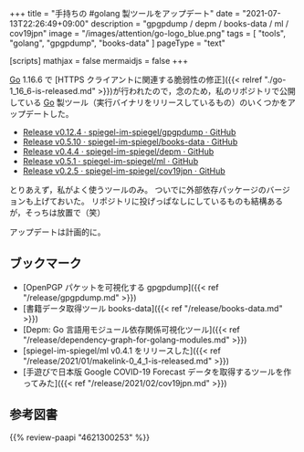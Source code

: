 +++
title = "手持ちの #golang 製ツールをアップデート"
date =  "2021-07-13T22:26:49+09:00"
description = "gpgpdump / depm / books-data / ml / cov19jpn"
image = "/images/attention/go-logo_blue.png"
tags  = [ "tools", "golang", "gpgpdump", "books-data" ]
pageType = "text"

[scripts]
  mathjax = false
  mermaidjs = false
+++

[Go] 1.16.6 で [HTTPS クライアントに関連する脆弱性の修正]({{< relref "./go-1_16_6-is-released.md" >}})が行われたので，念のため，私のリポジトリで公開している [Go] 製ツール（実行バイナリをリリースしているもの）のいくつかをアップデートした。

- [Release v0.12.4 · spiegel-im-spiegel/gpgpdump · GitHub](https://github.com/spiegel-im-spiegel/gpgpdump/releases/tag/v0.12.4)
- [Release v0.5.10 · spiegel-im-spiegel/books-data · GitHub](https://github.com/spiegel-im-spiegel/books-data/releases/tag/v0.5.10)
- [Release v0.4.4 · spiegel-im-spiegel/depm · GitHub](https://github.com/spiegel-im-spiegel/depm/releases/tag/v0.4.4)
- [Release v0.5.1 · spiegel-im-spiegel/ml · GitHub](https://github.com/spiegel-im-spiegel/ml/releases/tag/v0.5.1)
- [Release v0.2.5 · spiegel-im-spiegel/cov19jpn · GitHub](https://github.com/spiegel-im-spiegel/cov19jpn/releases/tag/v0.2.5)

とりあえず，私がよく使うツールのみ。
ついでに外部依存パッケージのバージョンも上げておいた。
リポジトリに投げっぱなしにしているものも結構あるが，そっちは放置で（笑）

アップデートは計画的に。

## ブックマーク

- [OpenPGP パケットを可視化する gpgpdump]({{< ref "/release/gpgpdump.md" >}})
- [書籍データ取得ツール books-data]({{< ref "/release/books-data.md" >}})
- [Depm: Go 言語用モジュール依存関係可視化ツール]({{< ref "/release/dependency-graph-for-golang-modules.md" >}})
- [spiegel-im-spiegel/ml v0.4.1 をリリースした]({{< ref "/release/2021/01/makelink-0_4_1-is-released.md" >}})
- [手遊びで日本版 Google COVID-19 Forecast データを取得するツールを作ってみた]({{< ref "/release/2021/02/cov19jpn.md" >}})

[Go]: https://go.dev/

## 参考図書

{{% review-paapi "4621300253" %}} <!-- プログラミング言語Go -->
